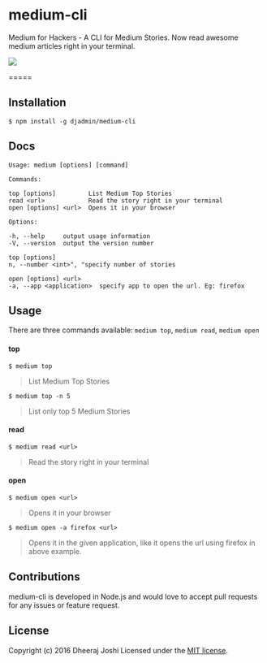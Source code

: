 medium-cli
==========

Medium for Hackers - A CLI for Medium Stories. 
Now read awesome medium articles right in your terminal.

![](http://i.imgur.com/nO3RyMT.gif)

=====
## Installation

`$ npm install -g djadmin/medium-cli`

## Docs
    Usage: medium [options] [command]

    Commands:

    top [options]         List Medium Top Stories
    read <url>            Read the story right in your terminal
    open [options] <url>  Opens it in your browser

    Options:

    -h, --help     output usage information
    -V, --version  output the version number
    
    top [options]
    n, --number <int>", "specify number of stories
    
    open [options] <url>
    -a, --app <application>  specify app to open the url. Eg: firefox
    
## Usage
There are three commands available: `medium top`, `medium read`, `medium open`

#### top
`$ medium top`

> List Medium Top Stories
    
`$ medium top -n 5`

> List only top 5 Medium Stories

#### read
`$ medium read <url>`

> Read the story right in your terminal

#### open
`$ medium open <url>`

> Opens it in your browser

`$ medium open -a firefox <url>`

> Opens it in the given application, like it opens the url using firefox in above example.


## Contributions
medium-cli is developed in Node.js and would love to accept pull requests for any issues or feature request.

## License
Copyright (c) 2016 Dheeraj Joshi
Licensed under the [MIT license](http://opensource.org/licenses/MIT).

